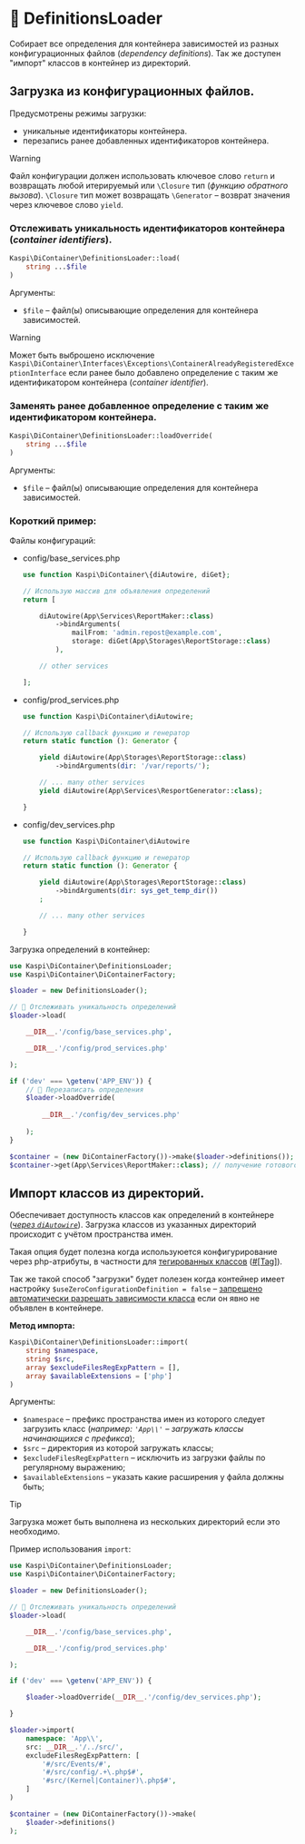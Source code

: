 # 📂 DefinitionsLoader
Собирает все определения для контейнера зависимостей из разных конфигурационных файлов (_dependency definitions_).
Так же доступен "импорт" классов в контейнер из директорий.

## Загрузка из конфигурационных файлов.

Предусмотрены режимы загрузки:
- уникальные идентификаторы контейнера.
- перезапись ранее добавленных идентификаторов контейнера.

> [!WARNING]
> Файл конфигурации должен использовать ключевое слово `return`
> и возвращать любой итерируемый или
> `\Closure` тип (_функцию обратного вызова_).
> `\Closure` тип может возвращать `\Generator` – возврат значения через ключевое слово `yield`.

### Отслеживать уникальность идентификаторов контейнера (_container identifiers_).
```php
Kaspi\DiContainer\DefinitionsLoader::load(
    string ...$file
)
```
Аргументы:
  - `$file` – файл(ы) описывающие определения для контейнера зависимостей.
> [!WARNING]
> Может быть выброшено исключение `Kaspi\DiContainer\Interfaces\Exceptions\ContainerAlreadyRegisteredExceptionInterface`
> если ранее было добавлено определение с таким же идентификатором контейнера (_container identifier_).

### Заменять ранее добавленное определение с таким же идентификатором контейнера.
```php
Kaspi\DiContainer\DefinitionsLoader::loadOverride(
    string ...$file
)
```
Аргументы:
- `$file` – файл(ы) описывающие определения для контейнера зависимостей.

### Короткий пример:
Файлы конфигураций:
- config/base_services.php
    ```php
    use function Kaspi\DiContainer\{diAutowire, diGet};
    
    // Использую массив для объявления определений
    return [
  
        diAutowire(App\Services\ReportMaker::class)
            ->bindArguments(
                mailFrom: 'admin.repost@example.com',
                storage: diGet(App\Storages\ReportStorage::class)
            ),
  
        // other services

    ];
    ```
- config/prod_services.php
    ```php
    use function Kaspi\DiContainer\diAutowire;
    
    // Использую callback функцию и генератор
    return static function (): Generator {
  
        yield diAutowire(App\Storages\ReportStorage::class)
            ->bindArguments(dir: '/var/reports/');
    
        // ... many other services
        yield diAutowire(App\Services\ResportGenerator::class);
  
    }
    ```
- config/dev_services.php
    ```php
    use function Kaspi\DiContainer\diAutowire
    
    // Использую callback функцию и генератор
    return static function (): Generator {
  
        yield diAutowire(App\Storages\ReportStorage::class)
            ->bindArguments(dir: sys_get_temp_dir())
        ;
  
        // ... many other services
  
    }
    ```
Загрузка определений в контейнер:
```php
use Kaspi\DiContainer\DefinitionsLoader;
use Kaspi\DiContainer\DiContainerFactory;

$loader = new DefinitionsLoader();

// 🚩 Отслеживать уникальность определений
$loader->load(

    __DIR__.'/config/base_services.php',

    __DIR__.'/config/prod_services.php'

);

if ('dev' === \getenv('APP_ENV')) {
    // 🚩 Перезаписать определения
    $loader->loadOverride(
    
        __DIR__.'/config/dev_services.php'
    
    );
}

$container = (new DiContainerFactory())->make($loader->definitions());
$container->get(App\Services\ReportMaker::class); // получение готового объекта
```

## Импорт классов из директорий.
Обеспечивает доступность классов как определений
в контейнере (_[через `diAutowire`](https://github.com/agdobrynin/di-container/blob/main/docs/01-php-definition.md#diautowire)_).
Загрузка классов из указанных директорий происходит с учётом пространства имен.

Такая опция будет полезна когда используюется конфигурирование через php-атрибуты,
в частности для [тегированных классов](https://github.com/agdobrynin/di-container/blob/main/docs/05-tags.md)
([#[Tag]](https://github.com/agdobrynin/di-container/blob/main/docs/02-attribute-definition.md#tag)).

Так же такой способ "загрузки" будет полезен когда контейнер имеет настройку
`$useZeroConfigurationDefinition = false` – [запрещено автоматически разрешать
зависимости класса](https://github.com/agdobrynin/di-container/tree/main?tab=readme-ov-file#%D0%BA%D0%BE%D0%BD%D1%84%D0%B8%D0%B3%D1%83%D1%80%D0%B8%D1%80%D0%BE%D0%B2%D0%B0%D0%BD%D0%B8%D0%B5-dicontainer)
если он явно не объявлен в контейнере.

**Метод импорта:**
```php
Kaspi\DiContainer\DefinitionsLoader::import(
    string $namespace,
    string $src,
    array $excludeFilesRegExpPattern = [],
    array $availableExtensions = ['php']
)
```
Аргументы:
- `$namespace` – префикс пространства имен из которого следует
загрузить класс (_например: `'App\\'` – загружать классы начинающихся с префикса_);
- `$src` – директория из которой загружать классы;
- `$excludeFilesRegExpPattern` – исключить из загрузки файлы по регулярному выражению;
- `$availableExtensions` – указать какие расширения у файла должны быть;

> [!TIP]
> Загрузка может быть выполнена из нескольких директорий если это необходимо.

Пример использования `import`:

```php
use Kaspi\DiContainer\DefinitionsLoader;
use Kaspi\DiContainer\DiContainerFactory;

$loader = new DefinitionsLoader();

// 🚩 Отслеживать уникальность определений
$loader->load(

    __DIR__.'/config/base_services.php',

    __DIR__.'/config/prod_services.php'

);

if ('dev' === \getenv('APP_ENV')) {

    $loader->loadOverride(__DIR__.'/config/dev_services.php');

}

$loader->import(
    namespace: 'App\\',
    src: __DIR__.'/../src/',
    excludeFilesRegExpPattern: [
        '#/src/Events/#',
        '#/src/config/.+\.php$#',
        '#src/(Kernel|Container)\.php$#',
    ]
)

$container = (new DiContainerFactory())->make(
    $loader->definitions()
);
```
